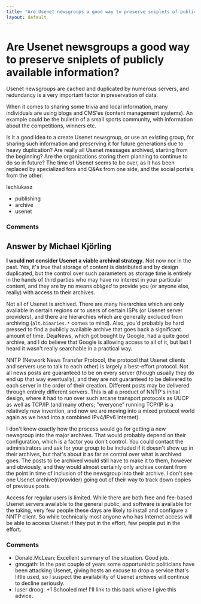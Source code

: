 ```yaml
---
title: "Are Usenet newsgroups a good way to preserve sniplets of publicly available information?"
layout: default
---
```

Are Usenet newsgroups a good way to preserve sniplets of publicly available information?
=====================
Usenet newsgroups are cached and duplicated by numerous servers, and
redundancy is a very important factor in preservation of data.

When it comes to sharing some trivia and local information, many
individuals are using blogs and CMS'es (content management systems). An
example could be the bulletin of a small sports community, with
information about the competitions, winners etc.

Is it a good idea to a create Usenet newsgroup, or use an existing
group, for sharing such information and preserving it for future
generations due to heavy duplication? Are really all Usenet messages
archived, starting from the beginning? Are the organizations storing
them planning to continue to do so in future? The time of Usenet seems
to be over, as it has been replaced by specialized fora and Q&As from
one side, and the social portals from the other.

lechlukasz

<ul class="tags"><li class="tag">publishing</li><li class="tag">archive</li><li class="tag">usenet</li></ul>

### Comments ###


Answer by Michael Kjörling
----------------
**I would not consider Usenet a viable archival strategy.** Not now nor
in the past. Yes, it's true that storage of content is distributed and
by design duplicated, but the control over such parameters as storage
time is entirely in the hands of third parties who may have no interest
in your particular content, and they are by no means *obliged* to
provide you (or anyone else, really) with access to their archives.

Not all of Usenet is archived. There are many hierarchies which are only
available in certain regions or to users of certain ISPs (or Usenet
server providers), and there are hierarchies which are generally
excluded from archiving (`alt.binaries.*` comes to mind). Also, you'd
probably be hard pressed to find a publicly available archive that goes
back a significant amount of time. DejaNews, which got bought by Google,
had a quite good archive, and I do believe that Google is allowing
access to all of it, but last I heard it wasn't really searchable in a
practical way.

NNTP (Network News Transfer Protocol, the protocol that Usenet clients
and servers use to talk to each other) is largely a best-effort
protocol. Not all news posts are guaranteed to be on every server
(though usually they do end up that way eventually), and they are not
guaranteed to be delivered to each server in the order of their
creation. Different posts may be delivered through entirely different
servers. This is all a product of NNTP's initial design, where it had to
run over such arcane transport protocols as UUCP as well as TCP/IP (and
many others; "everyone" running TCP/IP is a relatively new invention,
and now we are moving into a mixed protocol world again as we head into
a combined IPv4/IPv6 Internet).

I don't know exactly how the process would go for getting a new
newsgroup into the major archives. That would probably depend on their
configuration, which is a factor you don't control. You could contact
the administrators and ask for your group to be included if it doesn't
show up in their archives, but that's about it as far as control over
what is archived goes. The posts to be archived would still have to make
it to them, however and obviously, and they would almost certainly only
archive content from the point in time of inclusion of the newsgroup
into their archive. I don't see one Usenet archive(r/provider) going out
of their way to track down copies of previous posts.

Access for regular users is limited. While there are both free and
fee-based Usenet servers available to the general public, and software
is available for the taking, very few people these days are likely to
install and configure a NNTP client. So while technically most anyone
who has Internet access will be able to access Usenet if they put in the
effort, few people put in the effort.

### Comments ###
* Donald.McLean: Excellent summary of the situation. Good job.
* gmcgath: In the past couple of years some opportunistic politicians have been
attacking Usenet, giving hosts an excuse to drop a service that's little
used, so I suspect the availability of Usenet archives will continue to
decline seriously.
* luser droog: +1 Schooled me! I'll link to this back where I give this advice.

